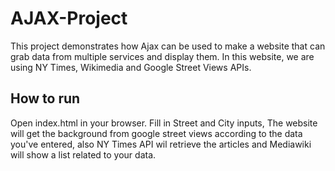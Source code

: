 # AJAX-Project

This project demonstrates how Ajax can be used to make a website that can grab data from multiple services and display them. In this website, we are using NY Times, Wikimedia and Google Street Views APIs.

## How to run

Open index.html in your browser.
Fill in Street and City inputs, The website will get the background from google street views according to the data you've entered, also NY Times API wil retrieve the articles and Mediawiki will show a list related to your data.
